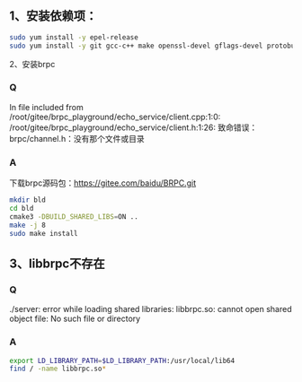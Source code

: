 
## 1、安装依赖项：
```bash
sudo yum install -y epel-release
sudo yum install -y git gcc-c++ make openssl-devel gflags-devel protobuf-devel protobuf-compiler leveldb-devel cmake3
```

2、安装brpc
### Q
In file included from /root/gitee/brpc_playground/echo_service/client.cpp:1:0:
/root/gitee/brpc_playground/echo_service/client.h:1:26: 致命错误：brpc/channel.h：没有那个文件或目录
### A
下载brpc源码包：https://gitee.com/baidu/BRPC.git
```bash
mkdir bld
cd bld
cmake3 -DBUILD_SHARED_LIBS=ON ..
make -j 8
sudo make install
```

## 3、libbrpc不存在
### Q
./server: error while loading shared libraries: libbrpc.so: cannot open shared object file: No such file or directory
### A
```bash
export LD_LIBRARY_PATH=$LD_LIBRARY_PATH:/usr/local/lib64
find / -name libbrpc.so*
```


